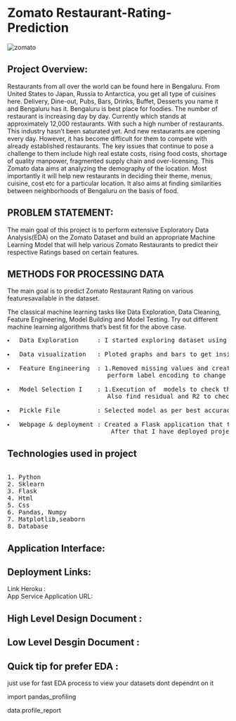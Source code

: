 # Zomato Restaurant-Rating-Prediction
![zomato](https://user-images.githubusercontent.com/81813682/129445907-1e1976d1-66c1-4f5b-961b-de9ba1578176.jpg)

## Project Overview:
<p>Restaurants from all over the world can be found here in Bengaluru. 
From United States to Japan, Russia to Antarctica, you get all type of cuisines here. 
Delivery, Dine-out, Pubs, Bars, Drinks, Buffet, Desserts you name it and Bengaluru has it.
Bengaluru is best place for foodies. The number of restaurant is increasing day by day.
Currently which stands at approximately 12,000 restaurants. With such a high number of restaurants. 
This industry hasn’t been saturated yet. And new restaurants are opening every day. 
However, it has become difficult for them to compete with already established restaurants. 
The key issues that continue to pose a challenge to them include high real estate costs, rising food costs, shortage of quality manpower, fragmented supply chain and over-licensing. 
This Zomato data aims at analyzing the demography of the location. 
Most importantly it will help new restaurants in deciding their theme, menus, cuisine, cost etc for a particular location. 
It also aims at finding similarities between neighborhoods of Bengaluru on the basis of food.</p>

## PROBLEM STATEMENT:

<p>The main goal of this project is to perform extensive Exploratory Data Analysis(EDA) on
the Zomato Dataset and build an appropriate Machine Learning Model that will help
various Zomato Restaurants to predict their respective Ratings based on certain
features.</p>

## METHODS FOR PROCESSING DATA
<p>The main goal is to predict Zomato Restaurant Rating on various featuresavailable in the dataset.</p> 
<p>The classical machine learning tasks like Data Exploration, Data Cleaning,
Feature Engineering, Model Building and Model Testing. Try out different machine
learning algorithms that’s best fit for the above case.</p> <pre>
<li> Data Exploration     : I started exploring dataset using pandas,numpy,matplotlib and seaborn. </li>
<li> Data visualization   : Ploted graphs and bars to get insights about dependend and independed variables. </li>
<li> Feature Engineering  : 1.Removed missing values and created new features as per insights.
                           perform label encoding to change categorical variables into numerical ones</li>
<li> Model Selection I    : 1.Execution of  models to check the base accuracy.
                           Also find residual and R2 to check whether a model is a good fit or not.</li>
<li> Pickle File          : Selected model as per best accuracy and created pickle file .</li>
<li> Webpage & deployment : Created a Flask application that takes all the necessary inputs from user and shows output.
                            After that I have deployed project on heroku and AWS service</li></pre>
																

## Technologies used in project
<pre> 
1. Python 
2. Sklearn
3. Flask
4. Html
5. Css
6. Pandas, Numpy
7. Matplotlib,seaborn
8. Database
</pre>

## Application Interface:

## Deployment Links:
<p> Link Heroku :  <br>
App Service Application URL:  </p>

</pre>

## High Level Design Document :

## Low Level Desgin Document :

## Quick tip for prefer EDA : 
<p>just use for fast EDA process to view your datasets dont dependnt on it </p>
<p>import pandas_profiling</p>
<p>data.profile_report</p>

